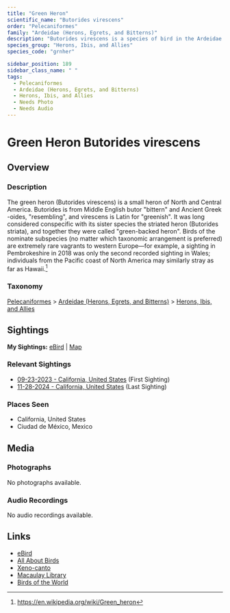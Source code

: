 ```yaml
---
title: "Green Heron"
scientific_name: "Butorides virescens"
order: "Pelecaniformes"
family: "Ardeidae (Herons, Egrets, and Bitterns)"
description: "Butorides virescens is a species of bird in the Ardeidae (Herons, Egrets, and Bitterns) family. It has been observed 11 times."
species_group: "Herons, Ibis, and Allies"
species_code: "grnher"

sidebar_position: 189
sidebar_class_name: " "
tags: 
  - Pelecaniformes
  - Ardeidae (Herons, Egrets, and Bitterns)
  - Herons, Ibis, and Allies
  - Needs Photo
  - Needs Audio
---
```


# Green Heron <span className='sci_name'>Butorides virescens</span>

## Overview

### Description
The green heron (Butorides virescens) is a small heron of North and Central America. Butorides is from Middle English butor "bittern" and Ancient Greek -oides, "resembling", and virescens is Latin for "greenish".
It was long considered conspecific with its sister species the striated heron (Butorides striata), and together they were called "green-backed heron". Birds of the nominate subspecies (no matter which taxonomic arrangement is preferred) are extremely rare vagrants to western Europe—for example, a sighting in Pembrokeshire in 2018 was only the second recorded sighting in Wales; individuals from the Pacific coast of North America may similarly stray as far as Hawaii.[^1]

[^1]: https://en.wikipedia.org/wiki/Green_heron

### Taxonomy
[Pelecaniformes](/tags/pelecaniformes) > [Ardeidae (Herons, Egrets, and Bitterns)](/tags/ardeidae-herons-egrets-and-bitterns) > [Herons, Ibis, and Allies](/tags/herons-ibis-and-allies)


## Sightings

**My Sightings:** [eBird](https://ebird.org/lifelist?r=world&time=life&spp=grnher) | [Map](/map?species_code=grnher)

### Relevant Sightings

* [09-23-2023 - California, United States](https://ebird.org/checklist/S150584251) (First Sighting)
* [11-28-2024 - California, United States](https://ebird.org/checklist/S203889552) (Last Sighting)

### Places Seen

* California, United States
* Ciudad de México, Mexico



## Media
### Photographs
No photographs available.

### Audio Recordings
No audio recordings available.

## Links
* [eBird](https://ebird.org/species/grnher) 
* [All About Birds](https://www.allaboutbirds.org/guide/grnher) 
* [Xeno-canto](https://www.xeno-canto.org/species/butorides-virescens) 
* [Macaulay Library](https://search.macaulaylibrary.org/catalog?taxonCode=grnher&sort=rating_rank_desc)
* [Birds of the World](https://birdsoftheworld.org/bow/species/grnher)
